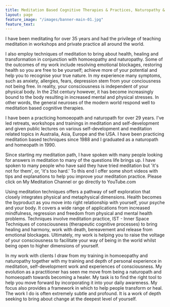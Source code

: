 ```yaml
---
title: Meditation Based Cognitive Therapies & Practices, Naturopathy & Homeopathy
layout: page
feature_image: "/images/banner-main-01.jpg"
feature_text:
---
```


I have been meditating for over 35 years and had the privilege of teaching meditation in workshops and private practice all around the world.

I also employ techniques of meditation to bring about health, healing and transformation in conjunction with homoeopathy and naturopathy. Some of the outcomes of my work include resolving emotional blockages, restoring health so you are free to be yourself; achieve more of your potential and help you to recognise your true nature. In my experience many symptoms, such as anxiety, allergies, fears, depression stem from your conciousness not being free. In reality, your consciousness is independent of your physical body. In the 21st century however, it has become increasingly bound to the body resulting in increased mental and physical stresses. In other words, the general neuroses of the modern world respond well to meditation based cognitive therapies.

I have been a practicing homoeopath and naturopath for over 29 years. I've led retreats, workshops and trainings in meditation and self-development and given public lectures on various self-development and meditation related topics in Australia, Asia, Europe and the USA. I have been practicing meditation based techniques since 1988 and I graduated as a naturopath and homeopath in 1990.

Since starting my meditation path, I have spoken with many people looking for answers in meditation to many of the questions life brings up. I have spoken to many people who have said they have tried meditation but 'it's not for them', or, 'it's too hard.' To this end I offer some short videos with tips and explanations to help you improve your meditation practice. Please click on My Meditation Channel or go directly to YouTube.com

Using meditation techniques offers a pathway of self exploration that closely integrates physical and metaphysical dimensions. Health becomes the byproduct as you move into right relationship with yourself, your psyche and your body. It covers a wide range of applications from increased mindfulness, regression and freedom from physical and mental health problems. Techniques involve meditation practice, IST - Inner Space Techniques of consciousness (therapeutic cognitive processes) to bring healing and harmony, work with death, bereavement and release from emotional blockages. Ultimately, my work is helping you to raise the voltage of your consciousness to facilitate your way of being in the world whilst being open to higher dimensions of yourself.

In my work with clients I draw from my training in homoeopathy and naturopathy together with my training and depth of personal experience in meditation, self-development work and experiences of consciousness. My evolution as a practitioner has seen me move from being a naturopath and homoeopath towards becoming a healer. My task is to find the right tool to help you move forward by incorporating it into your daily awareness. My focus also provides a framework in which to help people transform or heal. The work I do is often extremely subtle and profound. It is a work of depth seeking to bring about change at the deepest level of yourself.